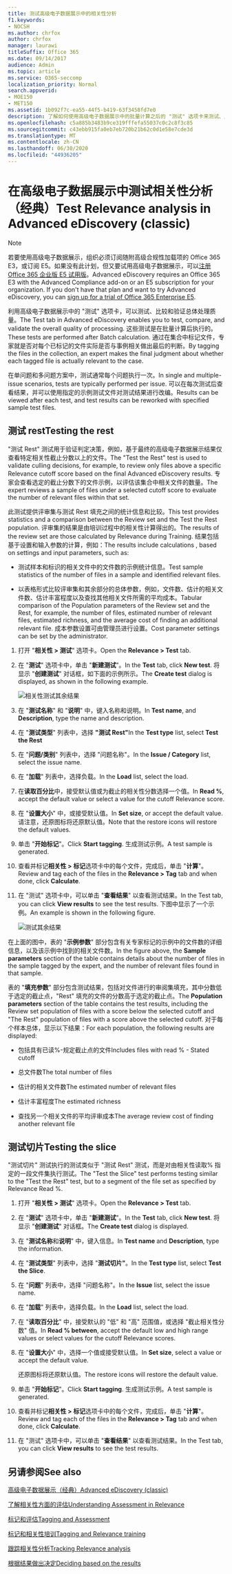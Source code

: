 ```yaml
---
title: 测试高级电子数据展示中的相关性分析
f1.keywords:
- NOCSH
ms.author: chrfox
author: chrfox
manager: laurawi
titleSuffix: Office 365
ms.date: 09/14/2017
audience: Admin
ms.topic: article
ms.service: O365-seccomp
localization_priority: Normal
search.appverid:
- MOE150
- MET150
ms.assetid: 1b092f7c-ea55-44f5-b419-63f3458fd7e0
description: 了解如何使用高级电子数据展示中的批量计算之后的 "测试" 选项卡来测试、比较和验证总体处理质量。
ms.openlocfilehash: c5a885b3483b9ce319fffefa55037c0c2c8f3c85
ms.sourcegitcommit: c43ebb915fa0eb7eb720b21b62c0d1e58e7cde3d
ms.translationtype: MT
ms.contentlocale: zh-CN
ms.lasthandoff: 06/30/2020
ms.locfileid: "44936205"
---
```

# <a name="test-relevance-analysis-in-advanced-ediscovery-classic"></a><span data-ttu-id="1149d-103">在高级电子数据展示中测试相关性分析（经典）</span><span class="sxs-lookup"><span data-stu-id="1149d-103">Test Relevance analysis in Advanced eDiscovery (classic)</span></span>

> [!NOTE]
> <span data-ttu-id="1149d-p101">若要使用高级电子数据展示，组织必须订阅随附高级合规性加载项的 Office 365 E3，或订阅 E5。如果没有此计划，但又要试用高级电子数据展示，可以[注册 Office 365 企业版 E5 试用版](https://go.microsoft.com/fwlink/p/?LinkID=698279)。</span><span class="sxs-lookup"><span data-stu-id="1149d-p101">Advanced eDiscovery requires an Office 365 E3 with the Advanced Compliance add-on or an E5 subscription for your organization. If you don't have that plan and want to try Advanced eDiscovery, you can [sign up for a trial of Office 365 Enterprise E5](https://go.microsoft.com/fwlink/p/?LinkID=698279).</span></span> 
  
<span data-ttu-id="1149d-106">利用高级电子数据展示中的 "测试" 选项卡，可以测试、比较和验证总体处理质量。</span><span class="sxs-lookup"><span data-stu-id="1149d-106">The Test tab in Advanced eDiscovery enables you to test, compare, and validate the overall quality of processing.</span></span> <span data-ttu-id="1149d-107">这些测试是在批量计算后执行的。</span><span class="sxs-lookup"><span data-stu-id="1149d-107">These tests are performed after Batch calculation.</span></span> <span data-ttu-id="1149d-108">通过在集合中标记文件，专家就是否对每个已标记的文件实际是否与事例相关做出最后的判断。</span><span class="sxs-lookup"><span data-stu-id="1149d-108">By tagging the files in the collection, an expert makes the final judgment about whether each tagged file is actually relevant to the case.</span></span> 
  
<span data-ttu-id="1149d-109">在单问题和多问题方案中，测试通常每个问题执行一次。</span><span class="sxs-lookup"><span data-stu-id="1149d-109">In single and multiple-issue scenarios, tests are typically performed per issue.</span></span> <span data-ttu-id="1149d-110">可以在每次测试后查看结果，并可以使用指定的示例测试文件对测试结果进行改编。</span><span class="sxs-lookup"><span data-stu-id="1149d-110">Results can be viewed after each test, and test results can be reworked with specified sample test files.</span></span>
  
## <a name="testing-the-rest"></a><span data-ttu-id="1149d-111">测试 rest</span><span class="sxs-lookup"><span data-stu-id="1149d-111">Testing the rest</span></span>

<span data-ttu-id="1149d-112">"测试 Rest" 测试用于验证判定决策，例如，基于最终的高级电子数据展示结果仅查看特定相关性截止分数以上的文件。</span><span class="sxs-lookup"><span data-stu-id="1149d-112">The "Test the Rest" test is used to validate culling decisions, for example, to review only files above a specific Relevance cutoff score based on the final Advanced eDiscovery results.</span></span> <span data-ttu-id="1149d-113">专家会查看选定的截止分数下的文件示例，以评估该集合中相关文件的数量。</span><span class="sxs-lookup"><span data-stu-id="1149d-113">The expert reviews a sample of files under a selected cutoff score to evaluate the number of relevant files within that set.</span></span>
  
<span data-ttu-id="1149d-114">此测试提供评审集与测试 Rest 填充之间的统计信息和比较。</span><span class="sxs-lookup"><span data-stu-id="1149d-114">This test provides statistics and a comparison between the Review set and the Test the Rest population.</span></span> <span data-ttu-id="1149d-115">评审集的结果是由培训过程中的相关性计算得出的。</span><span class="sxs-lookup"><span data-stu-id="1149d-115">The results of the review set are those calculated by Relevance during Training.</span></span> <span data-ttu-id="1149d-116">结果包括基于设置和输入参数的计算，例如：</span><span class="sxs-lookup"><span data-stu-id="1149d-116">The results include calculations , based on settings and input parameters, such as:</span></span>
  
- <span data-ttu-id="1149d-117">测试样本和标识的相关文件中的文件数的示例统计信息。</span><span class="sxs-lookup"><span data-stu-id="1149d-117">Test sample statistics of the number of files in a sample and identified relevant files.</span></span> 
    
- <span data-ttu-id="1149d-118">以表格形式比较评审集和其余部分的总体参数，例如，文件数、估计的相关文件数、估计丰富程度以及查找其他相关文件所需的平均成本。</span><span class="sxs-lookup"><span data-stu-id="1149d-118">Tabular comparison of the Population parameters of the Review set and the Rest, for example, the number of files, estimated number of relevant files, estimated richness, and the average cost of finding an additional relevant file.</span></span> <span data-ttu-id="1149d-119">成本参数设置可由管理员进行设置。</span><span class="sxs-lookup"><span data-stu-id="1149d-119">Cost parameter settings can be set by the administrator.</span></span>
    
1. <span data-ttu-id="1149d-120">打开 "**相关性 \> 测试**" 选项卡。</span><span class="sxs-lookup"><span data-stu-id="1149d-120">Open the **Relevance \> Test** tab.</span></span> 
    
2. <span data-ttu-id="1149d-121">在 "**测试**" 选项卡中，单击 "**新建测试**"。</span><span class="sxs-lookup"><span data-stu-id="1149d-121">In the **Test** tab, click **New test**.</span></span> <span data-ttu-id="1149d-122">将显示 "**创建测试**" 对话框，如下面的示例所示。</span><span class="sxs-lookup"><span data-stu-id="1149d-122">The **Create test** dialog is displayed, as shown in the following example.</span></span> 
    
    ![相关性测试其余结果](../media/46e6898a-f929-4fd0-88d9-6f91d04b6ce2.png)
  
3. <span data-ttu-id="1149d-124">在 "**测试名称**" 和 "**说明**" 中，键入名称和说明。</span><span class="sxs-lookup"><span data-stu-id="1149d-124">In **Test name**, and **Description**, type the name and description.</span></span>
    
4. <span data-ttu-id="1149d-125">在 "**测试类型**" 列表中，选择 **"测试 Rest"**</span><span class="sxs-lookup"><span data-stu-id="1149d-125">In the **Test type** list, select **Test the Rest**</span></span>
    
5. <span data-ttu-id="1149d-126">在 "**问题/类别**" 列表中，选择 "问题名称"。</span><span class="sxs-lookup"><span data-stu-id="1149d-126">In the **Issue / Category** list, select the issue name.</span></span> 
    
6. <span data-ttu-id="1149d-127">在 "**加载**" 列表中，选择负载。</span><span class="sxs-lookup"><span data-stu-id="1149d-127">In the **Load** list, select the load.</span></span> 
    
7. <span data-ttu-id="1149d-128">在**读取百分比**中，接受默认值或为截止的相关性分数选择一个值。</span><span class="sxs-lookup"><span data-stu-id="1149d-128">In **Read %**, accept the default value or select a value for the cutoff Relevance score.</span></span> 
    
8. <span data-ttu-id="1149d-129">在 "**设置大小**" 中，或接受默认值。</span><span class="sxs-lookup"><span data-stu-id="1149d-129">In **Set size**, or accept the default value.</span></span> <span data-ttu-id="1149d-130">请注意，还原图标将还原默认值。</span><span class="sxs-lookup"><span data-stu-id="1149d-130">Note that the restore icons will restore the default values.</span></span>
    
9. <span data-ttu-id="1149d-131">单击 "**开始标记**"。</span><span class="sxs-lookup"><span data-stu-id="1149d-131">Click **Start tagging**.</span></span> <span data-ttu-id="1149d-132">生成测试示例。</span><span class="sxs-lookup"><span data-stu-id="1149d-132">A test sample is generated.</span></span>
    
10. <span data-ttu-id="1149d-133">查看并标记**相关性 \> 标记**选项卡中的每个文件，完成后，单击 "**计算**"。</span><span class="sxs-lookup"><span data-stu-id="1149d-133">Review and tag each of the files in the **Relevance \> Tag** tab and when done, click **Calculate**.</span></span>
    
11. <span data-ttu-id="1149d-134">在 "测试" 选项卡中，可以单击 "**查看结果**" 以查看测试结果。</span><span class="sxs-lookup"><span data-stu-id="1149d-134">In the Test tab, you can click **View results** to see the test results.</span></span> <span data-ttu-id="1149d-135">下图中显示了一个示例。</span><span class="sxs-lookup"><span data-stu-id="1149d-135">An example is shown in the following figure.</span></span> 
    
    ![测试其余结果](../media/b95744a9-047d-4c29-992d-04fa7e58e58a.png)
  
<span data-ttu-id="1149d-137">在上面的图中，表的 "**示例参数**" 部分包含有关专家标记的示例中的文件数的详细信息，以及该示例中找到的相关文件数。</span><span class="sxs-lookup"><span data-stu-id="1149d-137">In the figure above, the **Sample parameters** section of the table contains details about the number of files in the sample tagged by the expert, and the number of relevant files found in that sample.</span></span> 
  
<span data-ttu-id="1149d-138">表的 "**填充参数**" 部分包含测试结果，包括对文件进行的审阅集填充，其中分数低于选定的截止点，"Rest" 填充的文件的分数高于选定的截止点。</span><span class="sxs-lookup"><span data-stu-id="1149d-138">The **Population parameters** section of the table contains the test results, including the Review set population of files with a score below the selected cutoff and "The Rest" population of files with a score above the selected cutoff.</span></span> <span data-ttu-id="1149d-139">对于每个样本总体，显示以下结果：</span><span class="sxs-lookup"><span data-stu-id="1149d-139">For each population, the following results are displayed:</span></span> 
  
- <span data-ttu-id="1149d-140">包括具有已读%-规定截止点的文件</span><span class="sxs-lookup"><span data-stu-id="1149d-140">Includes files with read % - Stated cutoff</span></span>
    
- <span data-ttu-id="1149d-141">总文件数</span><span class="sxs-lookup"><span data-stu-id="1149d-141">The total number of files</span></span> 
    
- <span data-ttu-id="1149d-142">估计的相关文件数</span><span class="sxs-lookup"><span data-stu-id="1149d-142">The estimated number of relevant files</span></span> 
    
- <span data-ttu-id="1149d-143">估计丰富程度</span><span class="sxs-lookup"><span data-stu-id="1149d-143">The estimated richness</span></span> 
    
- <span data-ttu-id="1149d-144">查找另一个相关文件的平均评审成本</span><span class="sxs-lookup"><span data-stu-id="1149d-144">The average review cost of finding another relevant file</span></span>
    
## <a name="testing-the-slice"></a><span data-ttu-id="1149d-145">测试切片</span><span class="sxs-lookup"><span data-stu-id="1149d-145">Testing the slice</span></span>

<span data-ttu-id="1149d-146">"测试切片" 测试执行的测试类似于 "测试 Rest" 测试，而是对由相关性读取% 指定的一段文件集执行测试。</span><span class="sxs-lookup"><span data-stu-id="1149d-146">The "Test the Slice" test performs testing similar to the "Test the Rest" test, but to a segment of the file set as specified by Relevance Read %.</span></span>
  
1. <span data-ttu-id="1149d-147">打开 "**相关性 \> 测试**" 选项卡。</span><span class="sxs-lookup"><span data-stu-id="1149d-147">Open the **Relevance \> Test** tab.</span></span> 
    
2. <span data-ttu-id="1149d-148">在 "**测试**" 选项卡中，单击 "**新建测试**"。</span><span class="sxs-lookup"><span data-stu-id="1149d-148">In the **Test** tab, click **New test**.</span></span> <span data-ttu-id="1149d-149">将显示 "**创建测试**" 对话框。</span><span class="sxs-lookup"><span data-stu-id="1149d-149">The **Create test** dialog is displayed.</span></span> 
    
3. <span data-ttu-id="1149d-150">在 "**测试名称**和**说明**" 中，键入信息。</span><span class="sxs-lookup"><span data-stu-id="1149d-150">In **Test name** and **Description**, type the information.</span></span>
    
4. <span data-ttu-id="1149d-151">在 "**测试类型**" 列表中，选择 "**测试切片"**。</span><span class="sxs-lookup"><span data-stu-id="1149d-151">In the **Test type** list, select **Test the Slice**.</span></span>
    
5. <span data-ttu-id="1149d-152">在 "**问题**" 列表中，选择 "问题名称"。</span><span class="sxs-lookup"><span data-stu-id="1149d-152">In the **Issue** list, select the issue name.</span></span> 
    
6. <span data-ttu-id="1149d-153">在 "**加载**" 列表中，选择负载。</span><span class="sxs-lookup"><span data-stu-id="1149d-153">In the **Load** list, select the load.</span></span> 
    
7. <span data-ttu-id="1149d-154">在 "**读取百分比**" 中，接受默认的 "低" 和 "高" 范围值，或选择 "截止相关性分数" 值。</span><span class="sxs-lookup"><span data-stu-id="1149d-154">In **Read % between**, accept the default low and high range values or select values for the cutoff Relevance scores.</span></span> 
    
8. <span data-ttu-id="1149d-155">在 "**设置大小**" 中，选择一个值或接受默认值。</span><span class="sxs-lookup"><span data-stu-id="1149d-155">In **Set size**, select a value or accept the default value.</span></span>
    
    <span data-ttu-id="1149d-156">还原图标将还原默认值。</span><span class="sxs-lookup"><span data-stu-id="1149d-156">The restore icons will restore the default value.</span></span>
    
9. <span data-ttu-id="1149d-157">单击 "**开始标记**"。</span><span class="sxs-lookup"><span data-stu-id="1149d-157">Click **Start tagging**.</span></span> <span data-ttu-id="1149d-158">生成测试示例。</span><span class="sxs-lookup"><span data-stu-id="1149d-158">A test sample is generated.</span></span>
    
10. <span data-ttu-id="1149d-159">查看并标记**相关性 \> 标记**选项卡中的每个文件，完成后，单击 "**计算**"。</span><span class="sxs-lookup"><span data-stu-id="1149d-159">Review and tag each of the files in the **Relevance \> Tag** tab and when done, click **Calculate**.</span></span> 
    
11. <span data-ttu-id="1149d-160">在 "测试" 选项卡中，可以单击 "**查看结果**" 以查看测试结果。</span><span class="sxs-lookup"><span data-stu-id="1149d-160">In the Test tab, you can click **View results** to see the test results.</span></span> 
    
## <a name="see-also"></a><span data-ttu-id="1149d-161">另请参阅</span><span class="sxs-lookup"><span data-stu-id="1149d-161">See also</span></span>

[<span data-ttu-id="1149d-162">高级电子数据展示（经典）</span><span class="sxs-lookup"><span data-stu-id="1149d-162">Advanced eDiscovery (classic)</span></span>](office-365-advanced-ediscovery.md)
  
[<span data-ttu-id="1149d-163">了解相关性方面的评估</span><span class="sxs-lookup"><span data-stu-id="1149d-163">Understanding Assessment in Relevance</span></span>](assessment-in-relevance-in-advanced-ediscovery.md)
  
[<span data-ttu-id="1149d-164">标记和评估</span><span class="sxs-lookup"><span data-stu-id="1149d-164">Tagging and Assessment</span></span>](tagging-and-assessment-in-advanced-ediscovery.md)
  
[<span data-ttu-id="1149d-165">标记和相关性培训</span><span class="sxs-lookup"><span data-stu-id="1149d-165">Tagging and Relevance training</span></span>](tagging-and-relevance-training-in-advanced-ediscovery.md)
  
[<span data-ttu-id="1149d-166">跟踪相关性分析</span><span class="sxs-lookup"><span data-stu-id="1149d-166">Tracking Relevance analysis</span></span>](track-relevance-analysis-in-advanced-ediscovery.md)
  
[<span data-ttu-id="1149d-167">根据结果做出决定</span><span class="sxs-lookup"><span data-stu-id="1149d-167">Deciding based on the results</span></span>](decision-based-on-the-results-in-advanced-ediscovery.md)

